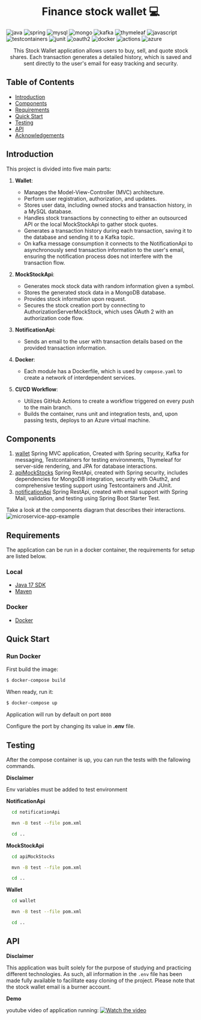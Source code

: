 [JAVASCRIPT__BADGE]: https://img.shields.io/badge/Javascript-000?style=for-the-badge&logo=javascript
[THYMELEAF__BADGE]: https://img.shields.io/badge/Thymeleaf-%23005C0F.svg?style=for-the-badge&logo=Thymeleaf&logoColor=white
[MYSQL__BADGE]: https://img.shields.io/badge/mysql-4479A1.svg?style=for-the-badge&logo=mysql&logoColor=white
[KAFKA__BADGE]: https://img.shields.io/badge/Apache%20Kafka-000?style=for-the-badge&logo=apachekafka
[TESTCONTAINERS__BADGE]: https://img.shields.io/badge/Testcontainers-%23316192?style=for-the-badge&logo=box&logoColor=white
[JUNIT__BADGE]: https://img.shields.io/badge/JUnit-C71A36?style=for-the-badge&logo=openjdk&logoColor=white
[JAVA_BADGE]:https://img.shields.io/badge/java-%23ED8B00.svg?style=for-the-badge&logo=openjdk&logoColor=white
[SPRING_BADGE]: https://img.shields.io/badge/spring-%236DB33F.svg?style=for-the-badge&logo=spring&logoColor=white
[MONGO_BADGE]:https://img.shields.io/badge/MongoDB-%234ea94b.svg?style=for-the-badge&logo=mongodb&logoColor=white
[AZURE_BADGE]:https://img.shields.io/badge/azure-%230072C6.svg?style=for-the-badge&logo=microsoftazure&logoColor=white
[OAUTH2_BADGE]:https://img.shields.io/badge/Auth0-EB5424?logo=auth0&logoColor=fff&style=for-the-badge
[ACTIONS_BADGE]:https://img.shields.io/badge/GitHub%20Actions-2088FF?logo=githubactions&logoColor=fff&style=for-the-badge
[DOCKER_BADGE]:https://img.shields.io/badge/Docker-2496ED?logo=docker&logoColor=fff&style=for-the-badge

<h1 align="center" style="font-weight: bold;">Finance stock wallet 💻</h1>

![java][JAVA_BADGE]
![spring][SPRING_BADGE]
![mysql][MYSQL__BADGE]
![mongo][MONGO_BADGE]
![kafka][KAFKA__BADGE]
![thymeleaf][THYMELEAF__BADGE]
![javascript][JAVASCRIPT__BADGE]
![testcontainers][TESTCONTAINERS__BADGE]
![junit][JUNIT__BADGE]
![oauth2][OAUTH2_BADGE]
![docker][DOCKER_BADGE]
![actions][ACTIONS_BADGE]
![azure][AZURE_BADGE]

<p align="center">
  This Stock Wallet application allows users to buy, sell, and quote stock shares. Each transaction generates a detailed history, which is saved and sent directly to the user's email for easy tracking and security.
</p>


## Table of Contents

- [Introduction](#introduction)
- [Components](#components)
- [Requirements](#requirements)
- [Quick Start](#quick-start)
- [Testing](#testing)
- [API](#requirements)
- [Acknowledgements](#acknowledgements)




## Introduction

This project is divided into five main parts:

1. **Wallet**:
   - Manages the Model-View-Controller (MVC) architecture.
   - Perform user registration, authorization, and updates.
   - Stores user data, including owned stocks and transaction history, in a MySQL database.
   - Handles stock transactions by connecting to either an outsourced API or the local MockStockApi to gather stock quotes.
   - Generates a transaction history during each transaction, saving it to the database and sending it to a Kafka topic.
   - On kafka message consumption it connects to the NotificationApi to asynchronously send transaction information to the user's email, ensuring the notification process does not interfere with the transaction flow.

2. **MockStockApi**:
   - Generates mock stock data with random information given a symbol.
   - Stores the generated stock data in a MongoDB database.
   - Provides stock information upon request.
   - Secures the stock creation port by connecting to AuthorizationServerMockStock, which uses OAuth 2 with an authorization code flow.

3. **NotificationApi**:
   - Sends an email to the user with transaction details based on the provided transaction information.

4. **Docker**:
   - Each module has a Dockerfile, which is used by `compose.yaml` to create a network of interdependent services.

5. **CI/CD Workflow**:
   - Utilizes GitHub Actions to create a workflow triggered on every push to the main branch.
   - Builds the container, runs unit and integration tests, and, upon passing tests, deploys to an Azure virtual machine.

## Components

1. [wallet](/wallet) Spring MVC application, Created with Spring security, Kafka for messaging, Testcontainers for testing environments, Thymeleaf for server-side rendering, and JPA for database interactions.
2. [apiMockStocks](/apiMockStocks) Spring RestApi, created with Spring security, includes dependencies for MongoDB integration, security with OAuth2, and comprehensive testing support using Testcontainers and JUnit.
3. [notificationApi](/notificationApi) Spring RestApi, created with email support with Spring Mail, validation, and testing using Spring Boot Starter Test.

Take a look at the components diagram that describes their interactions.
![microservice-app-example](https://github.com/user-attachments/assets/2d3bafd8-3bd8-4b60-9fa1-3ac2295d919c)


## Requirements
The application can be run in a docker container, the requirements for setup are listed below.

### Local
* [Java 17 SDK](https://www.oracle.com/java/technologies/javase/jdk17-archive-downloads.html)
* [Maven](https://maven.apache.org/download.cgi)


### Docker
* [Docker](https://www.docker.com/get-docker)


## Quick Start

### Run Docker

First build the image:
```bash
$ docker-compose build
```

When ready, run it:
```bash
$ docker-compose up
```

Application will run by default on port `8080`

Configure the port by changing its value in __.env__ file.


## Testing
After the compose container is up, you can run the tests with the fallowing commands.

**Disclaimer**

Env variables must be added to test environment

**NotificationApi**
```bash
  cd notificationApi
```

```bash
  mvn -B test --file pom.xml
```

```bash
  cd ..
```

**MockStockApi**
```bash
  cd apiMockStocks
```

```bash
  mvn -B test --file pom.xml
```

```bash
  cd ..
```

**Wallet**
```bash
  cd wallet
```

```bash
  mvn -B test --file pom.xml
```

```bash
  cd ..
```

## API

**Disclaimer**

This application was built solely for the purpose of studying and practicing different technologies. As such, all information in the `.env` file has been made fully available to facilitate easy cloning of the project. Please note that the stock wallet email is a burner account.

**Demo**

youtube video of application running: [![Watch the video](https://img.youtube.com/vi/1gbRvNPtIts/maxresdefault.jpg)](https://www.youtube.com/watch?v=1gbRvNPtIts)
